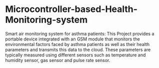 # Microcontroller-based-Health-Monitoring-system
Smart air monitoring system for asthma patients:
This Project provides a portable device integrated with an GSM 
module that monitors the environmental factors faced by asthma 
patients as well as their health parameters and transmits this data to 
the cloud. These parameters are typically measured using different 
sensors such as temperature and humidity sensor, gas sensor and 
pulse rate sensor.

